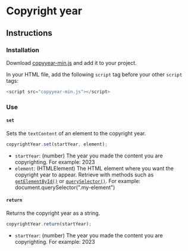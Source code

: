 # Copyright year
## Instructions
### Installation
Download [copyyear-min.js](https://github.com/mirojones/copyright-year/blob/main/copyyear-min.js) and add it to your project.

In your HTML file, add the following `script` tag before your other `script` tags:

```javascript
<script src="copyyear-min.js"></script>
```

### Use
#### `set`
Sets the `textContent` of an element to the copyright year.

```javascript
copyrightYear.set(startYear, element);
```

- `startYear`: (number) The year you made the content you are copyrighting. For example: 2023
- `element`: (HTMLElement) The HTML element where you want the copyright year to appear. Retrieve with methods such as [`getElementById()`](https://developer.mozilla.org/en-US/docs/Web/API/Document/getElementById) or [`querySelector()`](https://developer.mozilla.org/en-US/docs/Web/API/Document/querySelector). For example: document.querySelector(".my-element")

#### `return`
Returns the copyright year as a string.

```javascript
copyrightYear.return(startYear);
```

- `startYear`: (number) The year you made the content you are copyrighting. For example: 2023
